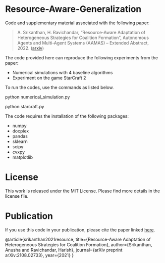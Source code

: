 # Resource-Aware-Generalization
Code and supplementary material associated with the following paper:
> A. Srikanthan, H. Ravichandar, “Resource-Aware Adaptation of Heterogeneous Strategies for Coalition Formation”, Autonomous Agents and Multi-Agent Systems (AAMAS) – Extended Abstract, 2022. ([arxiv](https://arxiv.org/abs/2108.02733))

The code provided here can reproduce the following experiments from the paper:
- Numerical simulations with 4 baseline algorithms 
- Experiment on the game StarCraft 2

To run the codes, use the commands as listed below.

python numerical_simulation.py

python starcraft.py

The code requires the installation of the following packages:
- numpy
- docplex
- pandas
- sklearn
- scipy
- cvxpy
- matplotlib

# License
This work is released under the MIT License. Please find more details in the license file.

# Publication
If you use this code in your publication, please cite the paper linked [here](https://arxiv.org/abs/2108.02733).

@article{srikanthan2021resource,
  title={Resource-Aware Adaptation of Heterogeneous Strategies for Coalition Formation},
  author={Srikanthan, Anusha and Ravichandar, Harish},
  journal={arXiv preprint arXiv:2108.02733},
  year={2021}
}

